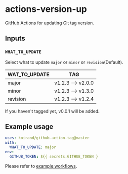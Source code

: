 actions-version-up
===

GitHub Actions for updating Git tag version.

## Inputs

### `WHAT_TO_UPDATE`

Select what to update `major` or `minor` or `revision`(Default).

|WAT_TO_UPDATE|TAG|
|---|---|
|major|v1.2.3 --> v2.0.0|
|minor|v1.2.3 --> v1.3.0|
|revision|v1.2.3 --> v1.2.4|

If you haven't tagged yet, v0.0.1 will be added.

## Example usage

```yml
uses: koirand/github-action-tag@master
with:
  WHAT_TO_UPDATE: major
env:
  GITHUB_TOKEN: ${{ secrets.GITHUB_TOKEN }
```

Please refer to [example workflows](https://github.com/koirand/actions-version-up/tree/master/.github/workflows).
